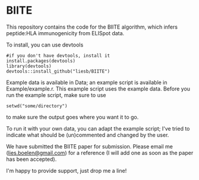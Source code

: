 # BIITE

This repository contains the code for the BIITE algorithm, which infers peptide:HLA immunogenicity from ELISpot data. 

To install, you can use devtools

```
#if you don't have devtools, install it
install.packages(devtools)
library(devtools)
devtools::install_github("liesb/BIITE")
```

Example data is available in Data; an example script is available in Example/example.r. This example script uses the example data. Before you run the example script, make sure to use 
```
setwd("some/directory")
```
to make sure the output goes where you want it to go.

To run it with your own data, you can adapt the example script; I've tried to indicate what should be (un)commented and changed by the user. 

We have submitted the BIITE paper for submission. Please email me (lies.boelen@gmail.com) for a reference (I will add one as soon as the paper has been accepted).

I'm happy to provide support, just drop me a line!
